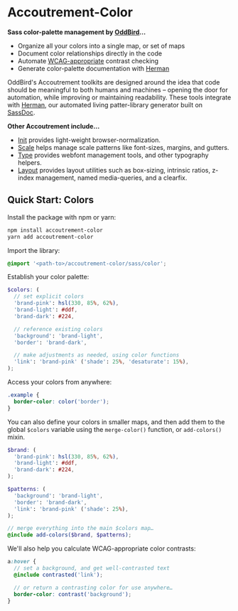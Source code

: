 Accoutrement-Color
==================

**Sass color-palette management by [OddBird][oddbird]…**

- Organize all your colors into a single map, or set of maps
- Document color relationships directly in the code
- Automate [WCAG-appropriate][wcag] contrast checking
- Generate color-palette documentation with [Herman][Herman]

[oddbird]: http://oddbird.net/
[wcag]: http://www.w3.org/TR/2008/REC-WCAG20-20081211/#contrast-ratiodef

OddBird's Accoutrement toolkits are designed around the idea
that code should be meaningful to both humans and machines –
opening the door for automation,
while improving or maintaining readability.
These tools integrate with [Herman][Herman],
our automated living patter-library generator
built on [SassDoc][SassDoc].

[Herman]: http://oddbird.net/herman/
[SassDoc]: http://sassdoc.com/


**Other Accoutrement include…**

- [Init](http://oddbird.net/accoutrement-init/)
  provides light-weight browser-normalization.
- [Scale](http://oddbird.net/accoutrement-scale/)
  helps manage scale patterns like font-sizes, margins, and gutters.
- [Type](http://oddbird.net/accoutrement-type/)
  provides webfont management tools,
  and other typography helpers.
- [Layout](http://oddbird.net/accoutrement-layout/)
  provides layout utilities such as
  box-sizing, intrinsic ratios, z-index management,
  named media-queries, and a clearfix.


Quick Start: Colors
-------------------

Install the package with npm or yarn:

```bash
npm install accoutrement-color
yarn add accoutrement-color
```

Import the library:

```scss
@import '<path-to>/accoutrement-color/sass/color';
```

Establish your color palette:

```scss
$colors: (
  // set explicit colors
  'brand-pink': hsl(330, 85%, 62%),
  'brand-light': #ddf,
  'brand-dark': #224,

  // reference existing colors
  'background': 'brand-light',
  'border': 'brand-dark',

  // make adjustments as needed, using color functions
  'link': 'brand-pink' ('shade': 25%, 'desaturate': 15%),
);
```

Access your colors from anywhere:

```scss
.example {
  border-color: color('border');
}
```

You can also define your colors in smaller maps,
and then add them to the global `$colors` variable
using the `merge-color()` function,
or `add-colors()` mixin.

```scss
$brand: (
  'brand-pink': hsl(330, 85%, 62%),
  'brand-light': #ddf,
  'brand-dark': #224,
);

$patterns: (
  'background': 'brand-light',
  'border': 'brand-dark',
  'link': 'brand-pink' ('shade': 25%),
);

// merge everything into the main $colors map…
@include add-colors($brand, $patterns);
```

We'll also help you calculate WCAG-appropriate color contrasts:

```scss
a:hover {
  // set a background, and get well-contrasted text
  @include contrasted('link');

  // or return a contrasting color for use anywhere…
  border-color: contrast('background');
}
```
